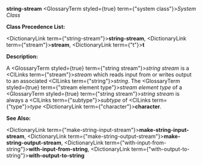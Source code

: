 **string-stream** <GlossaryTerm styled={true} term={"system class"}><i>System Class</i></GlossaryTerm> 



**Class Precedence List:** 



<DictionaryLink  term={"string-stream"}><b>string-stream</b></DictionaryLink>, <DictionaryLink  term={"stream"}><b>stream</b></DictionaryLink>, <DictionaryLink  term={"t"}><b>t</b></DictionaryLink> 



**Description:** 



A <GlossaryTerm styled={true} term={"string stream"}><i>string stream</i></GlossaryTerm> is a <ClLinks  term={"stream"}><i>stream</i></ClLinks> which reads input from or writes output to an associated <ClLinks  term={"string"}><i>string</i></ClLinks>. The <GlossaryTerm styled={true} term={"stream element type"}><i>stream element type</i></GlossaryTerm> of a <GlossaryTerm styled={true} term={"string stream"}><i>string stream</i></GlossaryTerm> is always a <ClLinks  term={"subtype"}><i>subtype</i></ClLinks> of <ClLinks  term={"type"}><i>type</i></ClLinks> <DictionaryLink  term={"character"}><b>character</b></DictionaryLink>. 



**See Also:** 



<DictionaryLink  term={"make-string-input-stream"}><b>make-string-input-stream</b></DictionaryLink>, <DictionaryLink  term={"make-string-output-stream"}><b>make-string-output-stream</b></DictionaryLink>, <DictionaryLink  term={"with-input-from-string"}><b>with-input-from-string</b></DictionaryLink>, <DictionaryLink  term={"with-output-to-string"}><b>with-output-to-string</b></DictionaryLink> 



